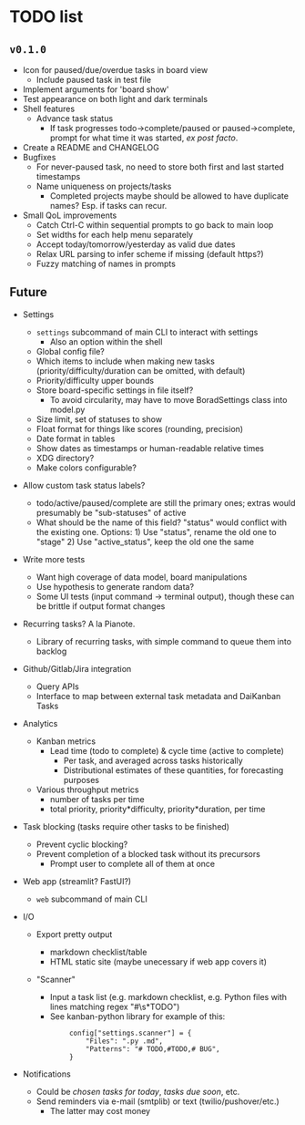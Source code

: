# TODO list

## `v0.1.0`

- Icon for paused/due/overdue tasks in board view
  - Include paused task in test file
- Implement arguments for 'board show'
- Test appearance on both light and dark terminals
- Shell features
  - Advance task status
    - If task progresses todo->complete/paused or paused->complete, prompt for what time it was started, *ex post facto*.
- Create a README and CHANGELOG
- Bugfixes
  - For never-paused task, no need to store both first and last started timestamps
  - Name uniqueness on projects/tasks
    - Completed projects maybe should be allowed to have duplicate names? Esp. if tasks can recur.
- Small QoL improvements
  - Catch Ctrl-C within sequential prompts to go back to main loop
  - Set widths for each help menu separately
  - Accept today/tomorrow/yesterday as valid due dates
  - Relax URL parsing to infer scheme if missing (default https?)
  - Fuzzy matching of names in prompts

## Future

- Settings
  - `settings` subcommand of main CLI to interact with settings
    - Also an option within the shell
  - Global config file?
  - Which items to include when making new tasks (priority/difficulty/duration can be omitted, with default)
  - Priority/difficulty upper bounds
  - Store board-specific settings in file itself?
    - To avoid circularity, may have to move BoradSettings class into model.py
  - Size limit, set of statuses to show
  - Float format for things like scores (rounding, precision)
  - Date format in tables
  - Show dates as timestamps or human-readable relative times
  - XDG directory?
  - Make colors configurable?
- Allow custom task status labels?
  - todo/active/paused/complete are still the primary ones; extras would presumably be "sub-statuses" of active
  - What should be the name of this field? "status" would conflict with the existing one. Options:
        1) Use "status", rename the old one to "stage"
        2) Use "active_status", keep the old one the same
- Write more tests
  - Want high coverage of data model, board manipulations
  - Use hypothesis to generate random data?
  - Some UI tests (input command -> terminal output), though these can be brittle if output format changes
- Recurring tasks? A la Pianote.
  - Library of recurring tasks, with simple command to queue them into backlog
- Github/Gitlab/Jira integration
  - Query APIs
  - Interface to map between external task metadata and DaiKanban Tasks
- Analytics
  - Kanban metrics
    - Lead time (todo to complete) & cycle time (active to complete)
      - Per task, and averaged across tasks historically
      - Distributional estimates of these quantities, for forecasting purposes
  - Various throughput metrics
    - number of tasks per time
    - total priority, priority\*difficulty, priority\*duration, per time
- Task blocking (tasks require other tasks to be finished)
  - Prevent cyclic blocking?
  - Prevent completion of a blocked task without its precursors
    - Prompt user to complete all of them at once
- Web app (streamlit? FastUI?)
  - `web` subcommand of main CLI
- I/O
  - Export pretty output
    - markdown checklist/table
    - HTML static site (maybe unecessary if web app covers it)
  - "Scanner"
    - Input a task list (e.g. markdown checklist, e.g. Python files with lines matching regex "#\s*TODO")
    - See kanban-python library for example of this:

    ```lang=python
            config["settings.scanner"] = {
                "Files": ".py .md",
                "Patterns": "# TODO,#TODO,# BUG",
            }
    ```

- Notifications
  - Could be *chosen tasks for today*, *tasks due soon*, etc.
  - Send reminders via e-mail (smtplib) or text (twilio/pushover/etc.)
    - The latter may cost money
